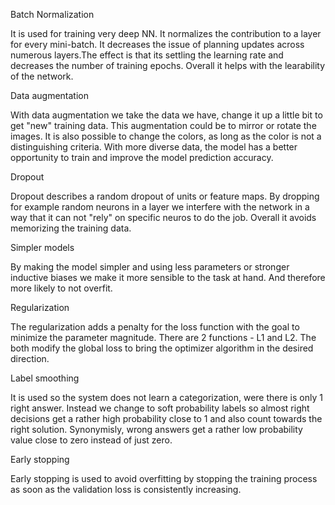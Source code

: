 Batch Normalization

It is used for training very deep NN. It normalizes the contribution to a layer for every mini-batch. It decreases the issue of planning updates across numerous layers.The effect is that its settling the learning rate and decreases the number of training epochs. Overall it helps with the learability of the network.

Data augmentation

With data augmentation we take the data we have, change it up a little bit to get "new" training data. This augmentation could be to mirror or rotate the images. It is also possible to change the colors, as long as the color is not a distinguishing criteria.
With more diverse data, the model has a better opportunity to train and improve the model prediction accuracy.

Dropout

Dropout describes a random dropout of units or feature maps. By dropping for example random neurons in a layer we interfere with the network in a way that it can not "rely" on specific neuros to do the job. Overall it avoids memorizing the training data.

Simpler models

By making the model simpler and using less parameters or stronger inductive biases we make it more sensible to the task at hand. And therefore more likely to not overfit.

Regularization

The regularization adds a penalty for the loss function with the goal to minimize the parameter magnitude.
There are 2 functions - L1 and L2.
The both modify the global loss to bring the optimizer algorithm in the desired direction.

Label smoothing

It is used so the system does not learn a categorization, were there is only 1 right answer. Instead we change to soft probability labels so almost right decisions get a rather high probability close to 1 and also count towards the right solution. Synonymisly, wrong answers get a rather low probability value close to zero instead of just zero.

Early stopping

Early stopping is used to avoid overfitting by stopping the training process as soon as the validation loss is consistently increasing.
